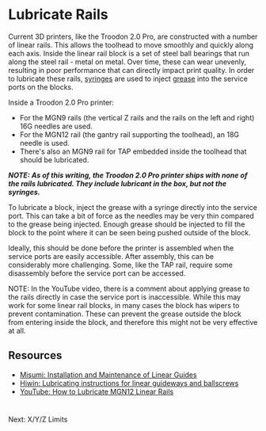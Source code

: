 # Lubricate Rails
Current 3D printers, like the Troodon 2.0 Pro, are constructed with a number of linear rails. This allows the toolhead to move smoothly and quickly along each axis. 
Inside the linear rail block is a set of steel ball bearings that run along the steel rail - metal on metal. Over time, these can wear unevenly, resulting in poor performance that can directly impact print quality. 
In order to lubricate these rails, [syringes](https://github.com/500Foods/WelcomeToTroodon/blob/main/docs/level_1/syringes.md) are used to inject [grease](https://github.com/500Foods/WelcomeToTroodon/blob/main/docs/level_1/grease.md) into the service ports on the blocks.

Inside a Troodon 2.0 Pro printer:
- For the MGN9 rails (the vertical Z rails and the rails on the left and right) 16G needles are used.
- For the MGN12 rail (the gantry rail supporting the toolhead), an 18G needle is used.
- There's also an MGN9 rail for TAP embedded inside the toolhead that should be lubricated.

***NOTE: As of this writing, the Troodon 2.0 Pro printer ships with none of the rails lubricated. They include lubricant in the box, but not the syringes.***

To lubricate a block, inject the grease with a syringe directly into the service port. This can take a bit of force as the needles may be very thin compared to the grease being injected. 
Enough grease should be injected to fill the block to the point where it can be seen being pushed outside of the block.

Ideally, this should be done before the printer is assembled when the service ports are easily accessible. After assembly, this can be considerably more challenging. Some, like the TAP rail, require some disassembly before the service port can be accessed.

NOTE: In the YouTube video, there is a comment about applying grease to the rails directly in case the service port is inaccessible. 
While this may work for some linear rail blocks, in many cases the block has wipers to prevent contamination. 
These can prevent the grease outside the block from entering inside the block, and therefore this might not be very effective at all. 

## Resources
- [Misumi: Installation and Maintenance of Linear Guides](https://us.misumi-ec.com/pdf/fa/2010/p0501.pdf)
- [Hiwin: Lubricating instructions for linear guideways and ballscrews](https://www.hiwin.com/wp-content/uploads/lubricating_instructions.pdf)
- [YouTube: How to Lubricate MGN12 Linear Rails](https://www.youtube.com/watch?v=GWzz6fQiWmw)

#
Next: X/Y/Z Limits
